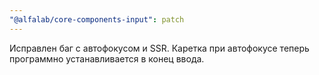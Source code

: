 ```yaml
---
"@alfalab/core-components-input": patch
---
```


Исправлен баг с автофокусом и SSR. Каретка при автофокусе теперь программно устанавливается в конец ввода.
